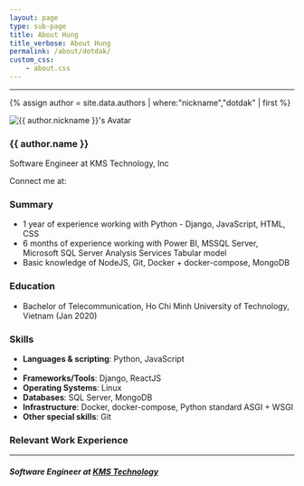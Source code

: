 ```yaml
---
layout: page
type: sub-page
title: About Hung
title_verbose: About Hung
permalink: /about/dotdak/
custom_css:
    - about.css
---
```

---

{% assign author = site.data.authors | where:"nickname","dotdak" | first %}

<div class="d-flex justify-content-center flex-column align-items-center my-3">
    <div class="col-6 col-md-3">
        <img src="{{ author.avatar }}" class="avatar" alt="{{ author.nickname }}'s Avatar">
    </div>
    <h3 class="mt-1">{{ author.name }}</h3>
    <p class="text-center">Software Engineer at KMS Technology, Inc</p>
    <div class="connect mx-3 d-flex flex-row align-items-center">
        <span class="mr-2">Connect me at:</span>
        <a href="https://www.linkedin.com/in/hung-hong-nguyen/" target="_blank">
            <i class="icon fab fa-linkedin mr-1"></i>
        </a>
        <a href="https://www.facebook.com/dotdak" target="_blank"><i class="icon fab fa-facebook mr-1"></i></a>
        &nbsp;&nbsp;
        <a href="https://github.com/dotdak" target="_blank"><i class="icon fab fa-github"></i></a>
    </div>
</div>

### Summary
- 1 year of experience working with Python - Django, JavaScript, HTML, CSS
- 6 months of experience working with Power BI, MSSQL Server, Microsoft SQL Server Analysis Services Tabular model
- Basic knowledge of NodeJS, Git, Docker + docker-compose, MongoDB

### Education
- Bachelor of Telecommunication, Ho Chi Minh University of Technology, Vietnam (Jan 2020)

### Skills

- **Languages & scripting**: Python, JavaScript
- 
- **Frameworks/Tools**: Django, ReactJS
- **Operating Systems**: Linux
- **Databases**: SQL Server, MongoDB
- **Infrastructure**: Docker, docker-compose, Python standard ASGI + WSGI
- **Other special skills**: Git

### Relevant Work Experience

<hr class="mb-3 w-50 mx-auto border">

##### Software Engineer at [KMS Technology](https://www.kms-technology.com/)

